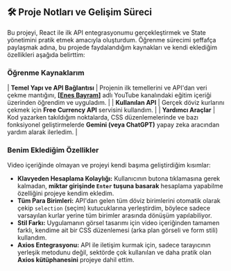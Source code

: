 ## 🛠️ Proje Notları ve Gelişim Süreci

Bu projeyi, React ile ilk API entegrasyonumu gerçekleştirmek ve State yönetimini pratik etmek amacıyla oluşturdum. Öğrenme sürecimi şeffafça paylaşmak adına, bu projede faydalandığım kaynakları ve kendi eklediğim özellikleri aşağıda belirttim:

### Öğrenme Kaynaklarım


| **Temel Yapı ve API Bağlantısı** | Projenin ilk temellerini ve API'dan veri çekme mantığını, **[[Enes Bayram](https://www.youtube.com/@EnesBayramm)]** adlı YouTube kanalındaki eğitim içeriği üzerinden öğrendim ve uyguladım. |
| **Kullanılan API** | Gerçek döviz kurlarını çekmek için **Free Currency API** servisini kullandım. |
| **Yardımcı Araçlar** | Kod yazarken takıldığım noktalarda, CSS düzenlemelerinde ve bazı fonksiyonel geliştirmelerde **Gemini (veya ChatGPT)** yapay zeka aracından yardım alarak ilerledim. |

### Benim Eklediğim Özellikler

Video içeriğinde olmayan ve projeyi kendi başıma geliştirdiğim kısımlar:

* **Klavyeden Hesaplama Kolaylığı:** Kullanıcının butona tıklamasına gerek kalmadan, **miktar girişinde `Enter` tuşuna basarak** hesaplama yapabilme özelliğini projeye kendim ekledim.
* **Tüm Para Birimleri:** API'dan gelen tüm döviz birimlerini otomatik olarak çekip `selection` (seçim) kutucuklarına yerleştirdim, böylece sadece varsayılan kurlar yerine tüm birimler arasında dönüşüm yapılabiliyor.
* **Stil Farkı:** Uygulamanın görsel tasarımı için video içeriğinden tamamen farklı, kendime ait bir CSS düzenlemesi (arka plan görseli ve form stili) kullandım.
* **Axios Entegrasyonu:** API ile iletişim kurmak için, sadece tarayıcının yerleşik metodunu değil, sektörde çok kullanılan ve daha pratik olan **Axios kütüphanesini** projeye dahil ettim.
